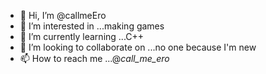 - 👋 Hi, I’m @callmeEro
- 👀 I’m interested in ...making games
- 🌱 I’m currently learning ...C++
- 💞️ I’m looking to collaborate on ...no one because I'm new
- 📫 How to reach me ...@_call_me_ero_ 

<!---
callmeEro/callmeEro is a ✨ special ✨ repository because its `README.md` (this file) appears on your GitHub profile.
You can click the Preview link to take a look at your changes.
--->
